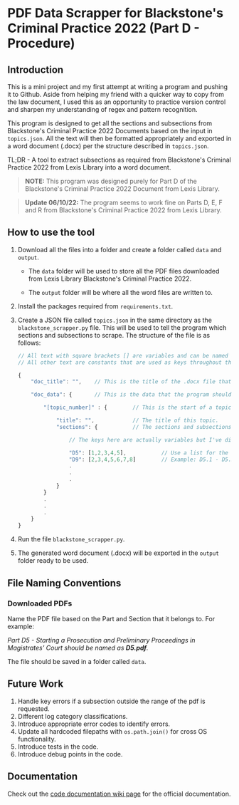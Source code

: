 # PDF Data Scrapper for Blackstone's Criminal Practice 2022 (Part D - Procedure)

## Introduction

This is a mini project and my first attempt at writing a program and pushing it to Github. Aside from helping my friend with a quicker way to copy from the law document, I used this as an opportunity to practice version control and sharpen my understanding of regex and pattern recognition.

This program is designed to get all the sections and subsections from Blackstone's Criminal Practice 2022 Documents based on the input in `topics.json`. All the text will then be formatted appropriately and exported in a word document (.docx) per the structure described in `topics.json`.

TL;DR - A tool to extract subsections as required from Blackstone's Criminal Practice 2022 from Lexis Library into a word document.

> **NOTE:** This program was designed purely for Part D of the Blackstone's Criminal Practice 2022 Document from Lexis Library. 

> **Update 06/10/22:** The program seems to work fine on Parts D, E, F and R from Blackstone's Criminal Practice 2022 from Lexis Library.

## How to use the tool

1. Download all the files into a folder and create a folder called `data` and `output`.

    * The `data` folder will be used to store all the PDF files downloaded from Lexis Library Blackstone's Criminal Practice 2022.

    * The `output` folder will be where all the word files are written to.

2. Install the packages required from `requirements.txt`.

3. Create a JSON file called `topics.json` in the same directory as the `blackstone_scrapper.py` file. This will be used to tell the program which sections and subsections to scrape. The structure of the file is as follows:

    ```js
    // All text with square brackets [] are variables and can be named according to preference.
    // All other text are constants that are used as keys throughout the program.

    {
        "doc_title": "",    // This is the title of the .docx file that will be created.

        "doc_data": {       // This is the data that the program should look for.

            "[topic_number]" : {        // This is the start of a topic. There can be as many topics as you want within this JSON file.

                "title": "",            // The title of this topic.
                "sections": {           // The sections and subsections that the progrma should look for

                    // The keys here are actually variables but I've displayed them as text as an example situation.

                    "D5": [1,2,3,4,5],           // Use a list for the subsections within that particular section 
                    "D9": [2,3,4,5,6,7,8]        // Example: D5.1 - D5.5 and D9.2 - D9.8
                    .
                    .
                    .
                }
            }
            .
            .
            .
        }
    }
    ```

4. Run the file `blackstone_scrapper.py`.

5. The generated word document (.docx) will be exported in the `output` folder ready to be used.

## File Naming Conventions

### Downloaded PDFs

Name the PDF file based on the Part and Section that it belongs to. For example:

*Part D5 - Starting a Prosecution and Preliminary Proceedings in Magistrates' Court should be named as **D5.pdf**.*

The file should be saved in a folder called `data`.

## Future Work

1. Handle key errors if a subsection outside the range of the pdf is requested.
2. Different log category classifications.
3. Introduce appropriate error codes to identify errors.
4. Update all hardcoded filepaths with `os.path.join()` for cross OS functionality.
5. Introduce tests in the code.
6. Introduce debug points in the code.

## Documentation

Check out the [code documentation wiki page](https://github.com/thekhoo/LexisNexis-PDF-Scrapper/wiki/Code-Documentation) for the official documentation.
